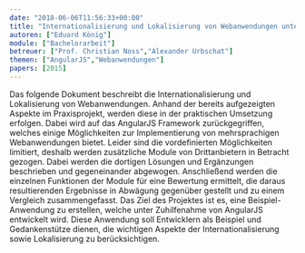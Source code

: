 ```yaml
---
date: "2018-06-06T11:56:33+00:00"
title: "Internationalisierung und Lokalisierung von Webanwendungen unter Zuhilfenahme von AngularJS"
autoren: ["Eduard König"]
module: ["Bachelorarbeit"]
betreuer: ["Prof. Christian Noss","Alexander Urbschat"]
themen: ["AngularJS","Webanwendungen"]
papers: [2015]
---
```


Das folgende Dokument beschreibt die Internationalisierung und Lokalisierung von
Webanwendungen. Anhand der bereits aufgezeigten Aspekte im Praxisprojekt,
werden diese in der praktischen Umsetzung erfolgen.
Dabei wird auf das AngularJS Framework zurückgegriffen, welches einige Möglichkeiten
zur Implementierung von mehrsprachigen Webanwendungen bietet. Leider sind die
vordefinierten Möglichkeiten limitiert, deshalb werden zusätzliche Module von Drittanbietern
in Betracht gezogen. Dabei werden die dortigen Lösungen und Ergänzungen
beschrieben und gegeneinander abgewogen. Anschließend werden die einzelnen Funktionen
der Module für eine Bewertung ermittelt, die daraus resultierenden Ergebnisse
in Abwägung gegenüber gestellt und zu einem Vergleich zusammengefasst.
Das Ziel des Projektes ist es, eine Beispiel-Anwendung zu erstellen, welche unter Zuhilfenahme
von AngularJS entwickelt wird. Diese Anwendung soll Entwicklern als Beispiel
und Gedankenstütze dienen, die wichtigen Aspekte der Internationalisierung sowie Lokalisierung
zu berücksichtigen.
